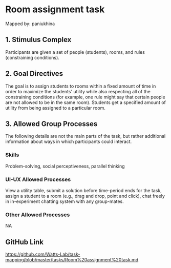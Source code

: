 # Room assignment task

Mapped by: paniukhina 

## 1. Stimulus Complex 
Participants are given a set of people (students), rooms, and rules (constraining conditions).

## 2. Goal Directives 
The goal is to assign students to rooms within a fixed amount of time in order to maximize the students' utility while also respecting all of the constraining conditions (for example, one rule might say that certain people are not allowed to be in the same room). Students get a specified amount of utility from being assigned to a particular room.

## 3. Allowed Group Processes 
The following details are not the main parts of the task, but rather additional information about ways in which participants could interact.

### Skills 
Problem-solving, social perceptiveness, parallel thinking

### UI-UX Allowed Processes
View a utility table, submit a solution before time-period ends for the task, assign a student to a room (e.g., drag and drop, point and click), chat freely in in-experiment chatting system with any group-mates.

### Other Allowed Processes
NA

## GitHub Link 
https://github.com/Watts-Lab/task-mapping/blob/master/tasks/Room%20assignment%20task.md
